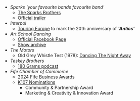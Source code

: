 #
- _Sparks 'your favourite bands favourite band'_
  - [The Sparks Brothers](https://www.imdb.com/title/tt8610436/)
  - [Official trailer](https://www.imdb.com/video/vi1807859737/)
- _Interpol_
  - [Touring Europe](https://twitter.com/Interpol/status/1782319169746207097) to mark the 20th anniversary of **_'Antics'_**
- _Art School Dancing_ 
  - [Official Facebook Page](https://www.facebook.com/groups/111016498936043)
  - [Show archive](https://unlistenablerubbish.wordpress.com)
- _The Motors_
  - Old Grey Whistle Test (1978): [Dancing The Night Away](https://www.youtube.com/watch?v=a8X1EKyhLHw)
- _Teskey Brothers_ 
  - [180 Grams podcast](https://open.spotify.com/show/5n49kEwq2st3GST82veWoI)
- _Fife Chamber of Commerce_ 
  - [2024 Fife Business Awards](https://fifebusinessawards.com)
  - [K107 Nominations](https://fifebusinessawards.com/award-finalists/)
    - Community & Partnership Award
    - Marketing & Creativity & Innovation Award
